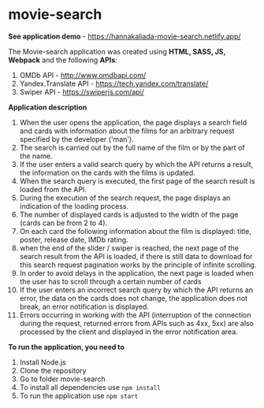 # movie-search
**See application demo** - https://hannakaliada-movie-search.netlify.app/

The Movie-search application was created using **HTML, SASS, JS, Webpack** and the following **APIs**: 
1. OMDb API - http://www.omdbapi.com/
2. Yandex.Translate API - https://tech.yandex.com/translate/
3. Swiper API - https://swiperjs.com/api/

**Application description**
1. When the user opens the application, the page displays a search field and cards with information about the films for an arbitrary request specified by the developer ('man').
2. The search is carried out by the full name of the film or by the part of the name.
3. If the user enters a valid search query by which the API returns a result, the information on the cards with the films is updated.
4. When the search query is executed, the first page of the search result is loaded from the API.
5. During the execution of the search request, the page displays an indication of the loading process.
6. The number of displayed cards is adjusted to the width of the page (cards can be from 2 to 4).
7. On each card the following information about the film is displayed: title, poster, release date, IMDb rating.
8. when the end of the slider / swiper is reached, the next page of the search result from the API is loaded, if there is still data to download for this search request
pagination works by the principle of infinite scrolling.
9. In order to avoid delays in the application, the next page is loaded when the user has to scroll through a certain number of cards
10. If the user enters an incorrect search query by which the API returns an error, the data on the cards does not change, the application does not break, an error notification is displayed.
11. Errors occurring in working with the API (interruption of the connection during the request, returned errors from APIs such as 4xx, 5xx) are also processed by the client and displayed in the error notification area.

**To run the application, you need to**
1. Install Node.js
2. Clone the repository
3. Go to folder movie-search
4. To install all dependencies use `npm install`
5. To run the application use `npm start`

